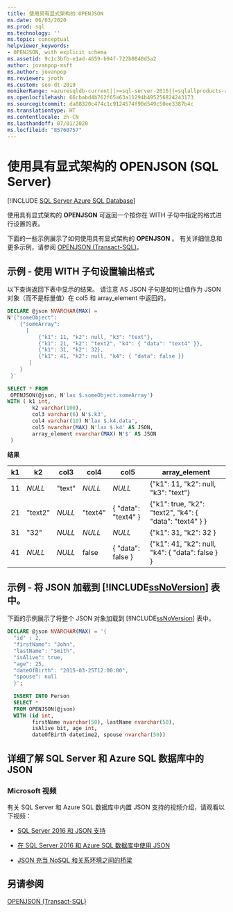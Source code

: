 ```yaml
---
title: 使用具有显式架构的 OPENJSON
ms.date: 06/03/2020
ms.prod: sql
ms.technology: ''
ms.topic: conceptual
helpviewer_keywords:
- OPENJSON, with explicit schema
ms.assetid: 9c1c3bfb-e1ad-4659-b94f-722b0848d5a2
author: jovanpop-msft
ms.author: jovanpop
ms.reviewer: jroth
ms.custom: seo-dt-2019
monikerRange: =azuresqldb-current||>=sql-server-2016||=sqlallproducts-allversions||>=sql-server-linux-2017||=azuresqldb-mi-current
ms.openlocfilehash: 66cbabd4b762f65a63a11294b495256824243173
ms.sourcegitcommit: da88320c474c1c9124574f90d549c50ee3387b4c
ms.translationtype: HT
ms.contentlocale: zh-CN
ms.lasthandoff: 07/01/2020
ms.locfileid: "85760757"
---
```

# <a name="use-openjson-with-an-explicit-schema-sql-server"></a>使用具有显式架构的 OPENJSON (SQL Server)
[!INCLUDE [SQL Server Azure SQL Database](../../includes/applies-to-version/sql-asdb.md)]

  使用具有显式架构的 **OPENJSON** 可返回一个按你在 WITH 子句中指定的格式进行设置的表。  
  
 下面的一些示例展示了如何使用具有显式架构的 **OPENJSON** 。 有关详细信息和更多示例，请参阅 [OPENJSON (Transact-SQL)](../../t-sql/functions/openjson-transact-sql.md)。  
  
## <a name="example---use-the-with-clause-to-format-the-output"></a>示例 - 使用 WITH 子句设置输出格式  
 以下查询返回下表中显示的结果。 请注意 AS JSON 子句是如何让值作为 JSON 对象（而不是标量值）在 col5 和 array_element 中返回的。  
  
```sql  
DECLARE @json NVARCHAR(MAX) =
N'{"someObject":   
    {"someArray":  
      [  
          {"k1": 11, "k2": null, "k3": "text"},  
          {"k1": 21, "k2": "text2", "k4": { "data": "text4" }},  
          {"k1": 31, "k2": 32},  
          {"k1": 41, "k2": null, "k4": { "data": false }}     
       ]  
    }  
 }'  
   
SELECT * FROM  
 OPENJSON(@json, N'lax $.someObject.someArray')  
WITH ( k1 int,   
        k2 varchar(100),  
        col3 varchar(6) N'$.k3',  
        col4 varchar(10) N'lax $.k4.data',  
        col5 nvarchar(MAX) N'lax $.k4' AS JSON, 
        array_element nvarchar(MAX) N'$' AS JSON  
 )  
```  
  
 **结果**  
  
|k1|k2|col3|col4|col5|array_element|  
|--------|--------|----------|----------|----------|--------------------|  
|11|*NULL*|"text"|*NULL*|*NULL*|{"k1": 11, "k2": null, "k3": "text"}|  
|21|"text2"|*NULL*|"text4"|{ "data": "text4" }|{"k1": true, "k2": "text2", "k4": { "data": "text4" } }|  
|31|"32"|*NULL*|*NULL*|*NULL*|{"k1": 31, "k2": 32 }|  
|41|*NULL*|*NULL*|false|{ "data": false }|{"k1": 41, "k2": null,       "k4": { "data": false }    }|  
  
## <a name="example---load-json-into-a-ssnoversion-table"></a>示例 - 将 JSON 加载到 [!INCLUDE[ssNoVersion](../../includes/ssnoversion-md.md)] 表中。  
 下面的示例展示了将整个 JSON 对象加载到 [!INCLUDE[ssNoVersion](../../includes/ssnoversion-md.md)] 表中。  
  
```sql  
DECLARE @json NVARCHAR(MAX) = '{  
  "id" : 2,  
  "firstName": "John",  
  "lastName": "Smith",  
  "isAlive": true,  
  "age": 25,  
  "dateOfBirth": "2015-03-25T12:00:00",  
  "spouse": null  
  }';  
   
  INSERT INTO Person  
  SELECT *   
  FROM OPENJSON(@json)  
  WITH (id int,  
        firstName nvarchar(50), lastName nvarchar(50),   
        isAlive bit, age int,  
        dateOfBirth datetime2, spouse nvarchar(50))  
```  

## <a name="learn-more-about-json-in-sql-server-and-azure-sql-database"></a>详细了解 SQL Server 和 Azure SQL 数据库中的 JSON  
  
### <a name="microsoft-videos"></a>Microsoft 视频

有关 SQL Server 和 Azure SQL 数据库中内置 JSON 支持的视频介绍，请观看以下视频：

-   [SQL Server 2016 和 JSON 支持](https://channel9.msdn.com/Shows/Data-Exposed/SQL-Server-2016-and-JSON-Support)

-   [在 SQL Server 2016 和 Azure SQL 数据库中使用 JSON](https://channel9.msdn.com/Shows/Data-Exposed/Using-JSON-in-SQL-Server-2016-and-Azure-SQL-Database)

-   [JSON 充当 NoSQL 和关系环境之间的桥梁](https://channel9.msdn.com/events/DataDriven/SQLServer2016/JSON-as-a-bridge-betwen-NoSQL-and-relational-worlds)
  
## <a name="see-also"></a>另请参阅  
 [OPENJSON (Transact-SQL)](../../t-sql/functions/openjson-transact-sql.md)  
  
  
